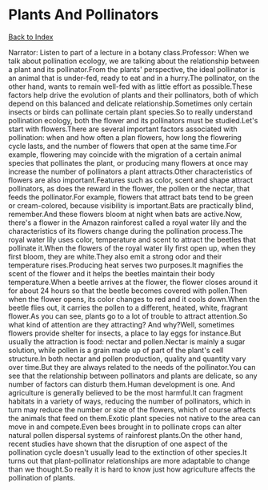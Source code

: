 # Plants And Pollinators
[Back to Index](https://github.com/windows10010/tpoExtractor/blob/master/README.md)

Narrator: Listen to part of a lecture in a botany class.Professor: When we talk about pollination ecology, we are talking about the relationship between a plant and its pollinator.From the plants' perspective, the ideal pollinator is an animal that is under-fed, ready to eat and in a hurry.The pollinator, on the other hand, wants to remain well-fed with as little effort as possible.These factors help drive the evolution of plants and their pollinators, both of which depend on this balanced and delicate relationship.Sometimes only certain insects or birds can pollinate certain plant species.So to really understand pollination ecology, both the flower and its pollinators must be studied.Let's start with flowers.There are several important factors associated with pollination: when and how often a plan flowers, how long the flowering cycle lasts, and the number of flowers that open at the same time.For example, flowering may coincide with the migration of a certain animal species that pollinates the plant, or producing many flowers at once may increase the number of pollinators a plant attracts.Other characteristics of flowers are also important.Features such as color, scent and shape attract pollinators, as does the reward in the flower, the pollen or the nectar, that feeds the pollinator.For example, flowers that attract bats tend to be green or cream-colored, because visibility is important.Bats are practically blind, remember.And these flowers bloom at night when bats are active.Now, there's a flower in the Amazon rainforest called a royal water lily and the characteristics of its flowers change during the pollination process.The royal water lily uses color, temperature and scent to attract the beetles that pollinate it.When the flowers of the royal water lily first open up, when they first bloom, they are white.They also emit a strong odor and their temperature rises.Producing heat serves two purposes.It magnifies the scent of the flower and it helps the beetles maintain their body temperature.When a beetle arrives at the flower, the flower closes around it for about 24 hours so that the beetle becomes covered with pollen.Then when the flower opens, its color changes to red and it cools down.When the beetle flies out, it carries the pollen to a different, heated, white, fragrant flower.As you can see, plants go to a lot of trouble to attract attention.So what kind of attention are they attracting? And why?Well, sometimes flowers provide shelter for insects, a place to lay eggs for instance.But usually the attraction is food: nectar and pollen.Nectar is mainly a sugar solution, while pollen is a grain made up of part of the plant's cell structure.In both nectar and pollen production, quality and quantity vary over time.But they are always related to the needs of the pollinator.You can see that the relationship between pollinators and plants are delicate, so any number of factors can disturb them.Human development is one. And agriculture is generally believed to be the most harmful.It can fragment habitats in a variety of ways, reducing the number of pollinators, which in turn may reduce the number or size of the flowers, which of course affects the animals that feed on them.Exotic plant species not native to the area can move in and compete.Even bees brought in to pollinate crops can alter natural pollen dispersal systems of rainforest plants.On the other hand, recent studies have shown that the disruption of one aspect of the pollination cycle doesn't usually lead to the extinction of other species.It turns out that plant-pollinator relationships are more adaptable to change than we thought.So really it is hard to know just how agriculture affects the pollination of plants. 
 